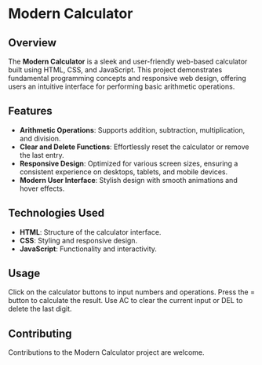 # Modern Calculator

## Overview

The **Modern Calculator** is a sleek and user-friendly web-based calculator built using HTML, CSS, and JavaScript. This project demonstrates fundamental programming concepts and responsive web design, offering users an intuitive interface for performing basic arithmetic operations.

## Features

- **Arithmetic Operations**: Supports addition, subtraction, multiplication, and division.
- **Clear and Delete Functions**: Effortlessly reset the calculator or remove the last entry.
- **Responsive Design**: Optimized for various screen sizes, ensuring a consistent experience on desktops, tablets, and mobile devices.
- **Modern User Interface**: Stylish design with smooth animations and hover effects.

## Technologies Used

- **HTML**: Structure of the calculator interface.
- **CSS**: Styling and responsive design.
- **JavaScript**: Functionality and interactivity.

## Usage

Click on the calculator buttons to input numbers and operations.
Press the = button to calculate the result.
Use AC to clear the current input or DEL to delete the last digit.

## Contributing

Contributions to the Modern Calculator project are welcome.
